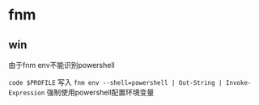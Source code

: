 # fnm

## win

由于fnm env不能识别powershell

`code $PROFILE`
写入
`fnm env --shell=powershell | Out-String | Invoke-Expression`
强制使用powershell配置环境变量
